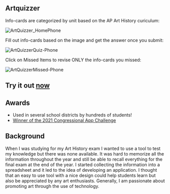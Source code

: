 ## Artquizzer
Info-cards are categorized by unit based on the AP Art History curiculum:

![ArtQuizzer_HomePhone](https://github.com/SophieBroderick/ArtQuizzer/assets/71468832/56c32761-24c8-4aba-8f4d-5376d337d276)

Fill out info-cards based on the image and get the answer once you submit:

![ArtQuizzerQuiz-Phone](https://github.com/SophieBroderick/ArtQuizzer/assets/71468832/9cd91069-4a78-476d-9efb-8ed8fa6f64db)

Click on Missed Items to revise ONLY the info-cards you missed:

![ArtQuizzerMissed-Phone](https://github.com/SophieBroderick/ArtQuizzer/assets/71468832/12514b72-cc87-4f49-adc3-f35dc9aa6c6a)


## Try it out [now](https://artquizzer.com)

## Awards
- Used in several school districts by hundreds of students!
- [Winner of the 2021 Congressional App Challenge](https://simpson.house.gov/kids/congressional-app-challenge.htm)

## Background
When I was studying for my Art History exam I wanted to use a tool to test my knowledge but there was none available. It was hard to memorize all the information throughout the year and still be able to recall everything for the final exam at the end of the year. I started collecting the information into a spreadsheet and it led to the idea of developing an application. I thought that an easy to use tool with a nice design could help students learn but also be appreciated by any art enthusiasts. Generally, I am passionate about promoting art through the use of technology.
